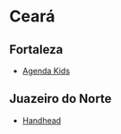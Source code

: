 # Ceará

## Fortaleza
* [Agenda Kids](https://agendakidsdigital.com/)

## Juazeiro do Norte
* [Handhead](http://handhead.com.br/)